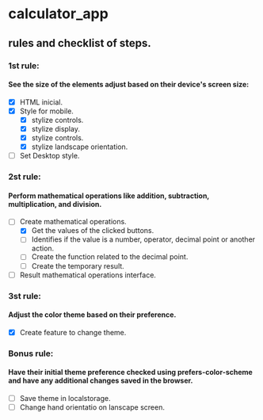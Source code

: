 # calculator_app

## rules and checklist of steps.

### 1st rule:

#### See the size of the elements adjust based on their device's screen size:

- [X] HTML inicial.
- [X] Style for mobile.
  - [X] stylize controls.
  - [X] stylize display.
  - [X] stylize controls.
  - [X] stylize landscape orientation.

- [ ] Set Desktop style.

### 2st rule:

#### Perform mathematical operations like addition, subtraction, multiplication, and division.

- [ ] Create mathematical operations.
  - [X] Get the values of the clicked buttons.
  - [ ] Identifies if the value is a number, operator, decimal point or another action.
  - [ ] Create the function related to the decimal point.
  - [ ] Create the temporary result.

- [ ] Result mathematical operations interface.
### 3st rule:

#### Adjust the color theme based on their preference.

- [X] Create feature to change theme.

### Bonus rule:

#### Have their initial theme preference checked using prefers-color-scheme and have any additional changes saved in the browser.

- [ ] Save theme in localstorage.
- [ ] Change hand orientatio on lanscape screen.
